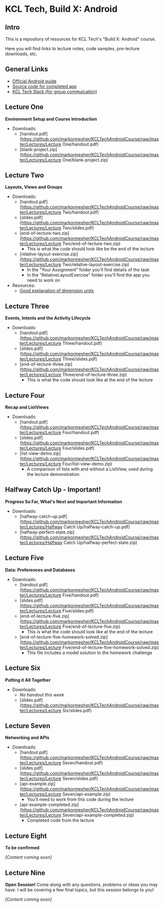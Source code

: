 # KCL Tech, Build X: Android

## Intro

This is a repository of resources for KCL Tech's "Build X: Android" course.

Here you will find links to lecture notes, code samples, pre-lecture downloads, etc.

## General Links

- [Official Android guide](https://developer.android.com/guide)
- [Source code for completed app](https://github.com/markormesher/KCLTechAndroidCourseApp)
- [KCL Tech Slack (for group commuication)](https://kcltechhq.slack.com)

## Lecture One

**Environment Setup and Course Introduction**

- Downloads:
  - [handout.pdf](https://github.com/markormesher/KCLTechAndroidCourse/raw/master/Lectures/Lecture One/handout.pdf)
  - [blank-project.zip](https://github.com/markormesher/KCLTechAndroidCourse/raw/master/Lectures/Lecture One/blank-project.zip)

## Lecture Two

**Layouts, Views and Groups**

- Downloads:
  - [handout.pdf](https://github.com/markormesher/KCLTechAndroidCourse/raw/master/Lectures/Lecture Two/handout.pdf)
  - [slides.pdf](https://github.com/markormesher/KCLTechAndroidCourse/raw/master/Lectures/Lecture Two/slides.pdf)
  - [end-of-lecture-two.zip](https://github.com/markormesher/KCLTechAndroidCourse/raw/master/Lectures/Lecture Two/end-of-lecture-two.zip)
    - This is what the code should look like be the end of the lecture
  - [relative-layout-exercise.zip](https://github.com/markormesher/KCLTechAndroidCourse/raw/master/Lectures/Lecture Two/relative-layout-exercise.zip)
    - In the "Your Assignment" folder you'll find details of the task
    - In the "RelativeLayoutExercise" folder you'll find the app you need to work on
- Resources:
  - [Good explanation of dimension units](http://stackoverflow.com/questions/2025282/difference-between-px-dp-dip-and-sp-in-android)

## Lecture Three

**Events, Intents and the Activity Lifecycle**

- Downloads:
  - [handout.pdf](https://github.com/markormesher/KCLTechAndroidCourse/raw/master/Lectures/Lecture Three/handout.pdf)
  - [slides.pdf](https://github.com/markormesher/KCLTechAndroidCourse/raw/master/Lectures/Lecture Three/slides.pdf)
  - [end-of-lecture-three.zip](https://github.com/markormesher/KCLTechAndroidCourse/raw/master/Lectures/Lecture Three/end-of-lecture-three.zip)
    - This is what the code should look like at the end of the lecture

## Lecture Four

**Recap and ListViews**

- Downloads:
  - [handout.pdf](https://github.com/markormesher/KCLTechAndroidCourse/raw/master/Lectures/Lecture Four/handout.pdf)
  - [slides.pdf](https://github.com/markormesher/KCLTechAndroidCourse/raw/master/Lectures/Lecture Four/slides.pdf)
  - [list-view-demo.zip](https://github.com/markormesher/KCLTechAndroidCourse/raw/master/Lectures/Lecture Four/list-view-demo.zip)
    - A comparison of lists with and without a ListView, used during the lecture demonstration.

## Halfway Catch Up - Important!

**Progress So Far, What's Next and Important Information**

- Downloads:
  - [halfway-catch-up.pdf](https://github.com/markormesher/KCLTechAndroidCourse/raw/master/Lectures/Halfway Catch Up/halfway-catch-up.pdf)
  - [halfway-perfect-state.zip](https://github.com/markormesher/KCLTechAndroidCourse/raw/master/Lectures/Halfway Catch Up/halfway-perfect-state.zip)

## Lecture Five

**Data: Preferences and Databases**

- Downloads:
  - [handout.pdf](https://github.com/markormesher/KCLTechAndroidCourse/raw/master/Lectures/Lecture Five/handout.pdf)
  - [slides.pdf](https://github.com/markormesher/KCLTechAndroidCourse/raw/master/Lectures/Lecture Five/slides.pdf)
  - [end-of-lecture-five.zip](https://github.com/markormesher/KCLTechAndroidCourse/raw/master/Lectures/Lecture Five/end-of-lecture-five.zip)
    - This is what the code should look like at the end of the lecture
  - [end-of-lecture-five-homework-solved.zip](https://github.com/markormesher/KCLTechAndroidCourse/raw/master/Lectures/Lecture Five/end-of-lecture-five-homework-solved.zip)
    - This file includes a model solution to the homework challenge

## Lecture Six

**Putting it All Together**

- Downloads:
  - *No handout this week*
  - [slides.pdf](https://github.com/markormesher/KCLTechAndroidCourse/raw/master/Lectures/Lecture Six/slides.pdf)

## Lecture Seven

**Networking and APIs**

- Downloads:
  - [handout.pdf](https://github.com/markormesher/KCLTechAndroidCourse/raw/master/Lectures/Lecture Seven/handout.pdf)
  - [slides.pdf](https://github.com/markormesher/KCLTechAndroidCourse/raw/master/Lectures/Lecture Seven/slides.pdf)
  - [api-example.zip](https://github.com/markormesher/KCLTechAndroidCourse/raw/master/Lectures/Lecture Seven/api-example.zip)
    - You'll need to work from this code during the lecture
  - [api-example-completed.zip](https://github.com/markormesher/KCLTechAndroidCourse/raw/master/Lectures/Lecture Seven/api-example-completed.zip)
    - Completed code from the lecture

## Lecture Eight

**To be confirmed**

*[Content coming soon]*

## Lecture Nine

**Open Session!** Come along with any questions, problems or ideas you may have. I will be covering a few final topics, but this session belongs to you!

*[Content coming soon]*
